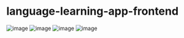 # language-learning-app-frontend
![image](https://github.com/miguel4521/language-learning-app-frontend/assets/109853127/0869432b-4952-42d8-8aff-7231c07ef162)
![image](https://github.com/miguel4521/language-learning-app-frontend/assets/109853127/9c062782-d158-4b08-b17f-26f93f4948ba)
![image](https://github.com/miguel4521/language-learning-app-frontend/assets/109853127/e895c6b1-a896-417a-b66f-0a6b80ded243)
![image](https://github.com/miguel4521/language-learning-app-frontend/assets/109853127/004aac39-ec1b-48a1-8b34-3c263d3808ee)
